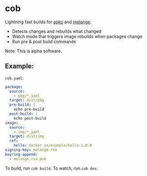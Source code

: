 # cob

Lightning fast builds for [apko](https://github.com/chainguard-dev/apko) and [melange](https://github.com/chainguard-dev/melange).

* Detects changes and rebuilds what changed
* Watch mode that triggers image rebuilds when packages change
* Run pre & post build commands

Note: This is alpha software.

## Example:

`cob.yaml`:

```yaml
package:
  source:
    - pkg/*.yaml
  target: dist/pkg
  pre-build: |
    echo pre-build
  post-build: |
    echo post-build
image:
  source:
    - img/*.yaml
  target: dist/img
  ref:
    hello: docker.io/example/hello:1.0.0
signing-key: melange.rsa
keyring-append:
  - melange.rsa.pub
```

To build, run `cob build`. To watch, run `cob dev`.